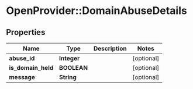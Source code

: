 # OpenProvider::DomainAbuseDetails

## Properties
Name | Type | Description | Notes
------------ | ------------- | ------------- | -------------
**abuse_id** | **Integer** |  | [optional] 
**is_domain_held** | **BOOLEAN** |  | [optional] 
**message** | **String** |  | [optional] 

